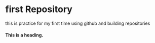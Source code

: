 # first Repository
this is practice for my first time using github and building repositories

#### This is a heading.
